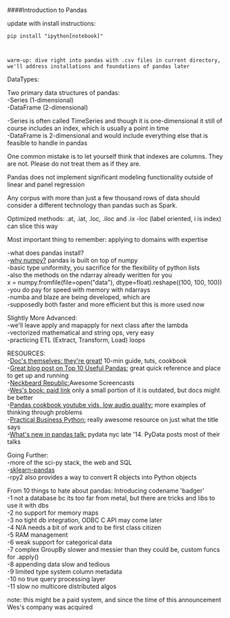 ####Introduction to Pandas

update with install instructions:   
    
    pip install "ipython[notebook]"



    warm-up: dive right into pandas with .csv files in current directory, we'll address installations and foundations of pandas later   


DataTypes:  

Two primary data structures of pandas:  
-Series (1-dimensional)     
-DataFrame (2-dimensional)      

-Series is often called TimeSeries and though it is one-dimensional it still of course includes an index, which is usually a point in time   
-DataFrame is 2-dimensional and would include everything else that is feasible to handle in pandas      

One common mistake is to let yourself think that indexes are columns. They are not. Please do not treat them as if they are.    

Pandas does not implement significant modeling functionality outside of linear and panel regression     

Any corpus with more than just a few thousand rows of data should consider a different technology than pandas such as Spark. 

Optimized methods: .at, .iat, .loc, .iloc and .ix
-loc (label oriented, i is index)
can slice this way

Most important thing to remember: applying to domains with expertise

-what does pandas install?    
-[why numpy?](http://stackoverflow.com/questions/993984/why-numpy-instead-of-python-lists) pandas is built on top of numpy    
-basic type uniformity, you sacrifice for the flexibility of python lists    
-also the methods on the ndarray already weritten for you   
    x = numpy.fromfile(file=open("data"), dtype=float).reshape((100, 100, 100))         
-you do pay for speed with memory with ndarrays    
-numba and blaze are being developed, which are    
-supposedly both faster and more efficient but this is more used now    


Slightly More Advanced:     
-we'll leave apply and mapapply for next class after the lambda     
-vectorized mathematical and string ops, very easy      
-practicing ETL (Extract, Transform, Load) loops    

RESOURCES:   
-[Doc's themselves: they're great!](http://pandas.pydata.org/) 10-min guide, tuts, cookbook     
-[Great blog post on Top 10 Useful Pandas:](http://manishamde.github.io/blog/2013/03/07/pandas-and-python-top-10/) great quick reference and place to get up and running    
-[Neckbeard Republic:](http://neckbeardrepublic.com/tagged/pandas)Awesome Screencasts       
-[Wes's book: paid link](http://shop.oreilly.com/product/0636920023784.do)  only a small portion of it is outdated, but docs might be better    
-[Pandas cookbook youtube vids, low audio quality:](https://www.youtube.com/watch?v=eRpFC2CKvao&list=PLyBBc46Y6aAz54aOUgKXXyTcEmpMisAq3) more examples of thinking through problems     
-[Practical Business Python:](http://pbpython.com/) really awesome resource on just what the title says     
-[What's new in pandas talk:](https://www.youtube.com/watch?v=PUsntnCp65c) pydata nyc late '14. PyData posts most of their talks    

Going Further:      
-more of the sci-py stack, the web and SQL      
-[sklearn-pandas](https://github.com/paulgb/sklearn-pandas)    
-rpy2 also provides a way to convert R objects into Python objects      


From 10 things to hate about pandas:
Introducing codename 'badger'   
-1 not a database bc its too far from metal, but there are tricks and libs to use it with dbs   
-2 no support for memory maps   
-3 no tight db integration, ODBC C API may come later   
-4 N/A needs a bit of work and to be first class citizen    
-5 RAM management   
-6 weak support for categorical data    
-7 complex GroupBy slower and messier than they could be, custom funcs for .apply()     
-8 appending data slow and tedious  
-9 limited type system column metadata  
-10 no true query processing layer  
-11 slow no multicore distributed algos     

note: this might be a paid system, and since the time of this announcement Wes's company was acquired   
